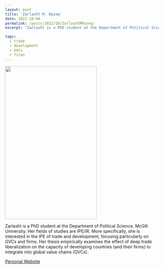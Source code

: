 ```yaml
---
layout: post
title: 'Zarlasht M. Razeq'
date: 2022-10-04
permalink: /posts/2022/10/ZarlashtMRazeq/
excerpt: "Zarlasht is a PhD student at the Department of Political Science, McGill University. Her fields of studies are IPE/IR. More specifically, she is interested in the IPE of trade and development, focusing particularly on GVCs and firms. Her thesis empirically examines the effect of deep trade liberalization on the capacity of developing countries (and their firms) to integrate into global value chains (GVCs)."

tags:
  - trade
  - development
  - GVCs
  - firms
---
```

<img src="" width="300" height="500" />

Zarlasht is a PhD student at the Department of Political Science, McGill University. Her fields of studies are IPE/IR. More specifically, she is interested in the IPE of trade and development, focusing particularly on GVCs and firms. Her thesis empirically examines the effect of deep trade liberalization on the capacity of developing countries (and their firms) to integrate into global value chains (GVCs).


<a href= "https://www.zarlashtmrazeq.com">Personal Website</a>
